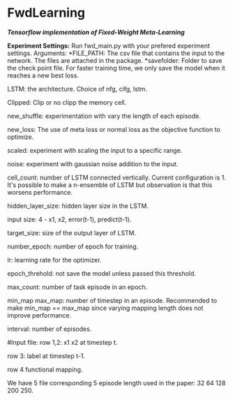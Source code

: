 # FwdLearning
_**Tensorflow implementation of Fixed-Weight Meta-Learning**_

**Experiment Settings:**
Run fwd_main.py with your prefered experiment settings.
Arguments:
*FILE_PATH: The csv file that contains the input to the network. The files are attached in the package.
*savefolder: Folder to save the check point file. For faster training time, we only save the model when it reaches a new best loss.

LSTM: the architecture. Choice of nfg, cifg, lstm.

Clipped: Clip or no clipp the memory cell.

new_shuffle: experimentation with vary the length of each episode.

new_loss: The use of meta loss or normal loss as the objective function to optimize.

scaled: experiment with scaling the input to a specific range.

noise: experiment with gaussian noise addition to the input.

cell_count: number of LSTM connected vertically. Current configuration is 1. It's possible to make a n-ensemble of LSTM but observation is that this worsens performance. 

hidden_layer_size: hidden layer size in the LSTM.

input size: 4 - x1, x2, error(t-1), predict(t-1).

target_size: size of the output layer of LSTM.

number_epoch: number of epoch for training.

lr: learning rate for the optimizer.

epoch_threhold: not save the model unless passed this threshold.

max_count: number of task episode in an epoch.

min_map max_map: number of timestep in an episode. Recommended to make min_map == max_map since varying mapping length does not improve performance.

interval: number of episodes. 

#Input file:
row 1,2: x1 x2 at timestep t.

row 3: label at timestep t-1.

row 4 functional mapping.

We have 5 file corresponding 5 episode length used in the paper: 32 64 128 200 250.


